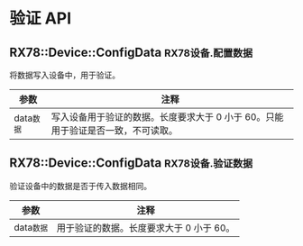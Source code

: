 # 验证 API

## RX78::Device::ConfigData <small>RX78设备.配置数据</small>
将数据写入设备中，用于验证。

| 参数                           | 注释       |
| ------------------------------ | ---------- |
| data<small>数据</small> | 写入设备用于验证的数据。长度要求大于 0 小于 60。只能用于验证是否一致，不可读取。 |

## RX78::Device::ConfigData <small>RX78设备.验证数据</small>
验证设备中的数据是否于传入数据相同。

| 参数                           | 注释       |
| ------------------------------ | ---------- |
| data<small>数据</small> | 用于验证的数据。长度要求大于 0 小于 60。 |